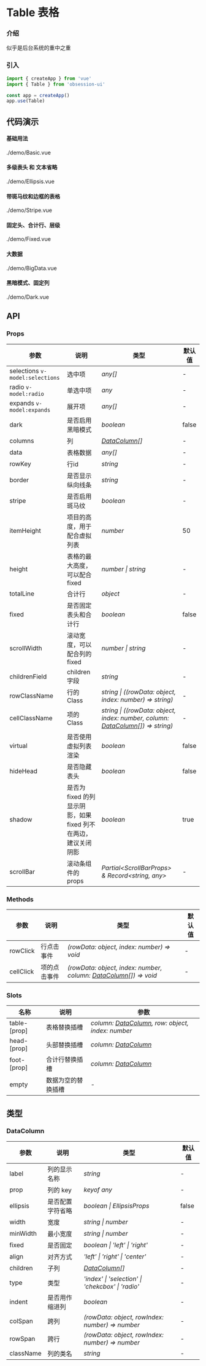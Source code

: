 # Table 表格

### 介绍
似乎是后台系统的重中之重

### 引入

```js
import { createApp } from 'vue'
import { Table } from 'obsession-ui'

const app = createApp()
app.use(Table)
```

## 代码演示

#### 基础用法

<demo-code transform>./demo/Basic.vue</demo-code>

#### 多级表头 和 文本省略

<demo-code transform>./demo/Ellipsis.vue</demo-code>

#### 带斑马纹和边框的表格

<demo-code transform>./demo/Stripe.vue</demo-code>

#### 固定头、合计行、层级

<demo-code transform>./demo/Fixed.vue</demo-code>

#### 大数据

<demo-code transform>./demo/BigData.vue</demo-code>

#### 黑暗模式、固定列

<demo-code transform>./demo/Dark.vue</demo-code>

## API

### Props

| 参数      | 说明           | 类型                                                                | 默认值 |
| --------- | -------------- | ------------------------------------------------------------------- | ------ |
| selections `v-model:selections`      | 选中项       | _any[]_          | -    |
| radio `v-model:radio` | 单选中项 | _any_ | - |
| expands `v-model:expands`      | 展开项       | _any[]_          | -    |
| dark | 是否启用黑暗模式 | _boolean_ | false |
| columns | 列 | _[DataColumn](#datacolumn)[]_ | - |
| data | 表格数据 | _any[]_ | - |
| rowKey | 行id | _string_ | - |
| border | 是否显示纵向线条 | _string_ | - |
| stripe | 是否启用斑马纹 | _boolean_ | - |
| itemHeight | 项目的高度，用于配合虚拟列表 | _number_ | 50 |
| height | 表格的最大高度，可以配合 fixed | _number \| string_ | - |
| totalLine | 合计行 | _object_ | - |
| fixed | 是否固定表头和合计行 | _boolean_ | false |
| scrollWidth | 滚动宽度，可以配合列的 fixed | _number \| string_ | - |
| childrenField | children 字段 | _string_ | - |
| rowClassName | 行的 Class | _string \| ((rowData: object, index: number) => string)_ | - |
| cellClassName | 项的 Class | _string \| ((rowData: object, index: number, column: [DataColumn](#/table#datacolumn)[]) => string)_ | - |
| virtual | 是否使用虚拟列表渲染 | _boolean_ | false |
| hideHead | 是否隐藏表头 | _boolean_ | false |
| shadow | 是否为 fixed 的列显示阴影，如果 fixed 列不在两边，建议关闭阴影 | _boolean_ | true |
| scrollBar | 滚动条组件的 props | _Partial\<ScrollBarProps\> & Record\<string, any\>_ | - |

### Methods

| 参数      | 说明           | 类型                                                                | 默认值 |
| --------- | -------------- | ------------------------------------------------------------------- | ------ |
| rowClick      | 行点击事件       | _(rowData: object, index: number) => void_          | -     |
| cellClick      | 项的点击事件       | _(rowData: object, index: number, column: [DataColumn](#/table#datacolumn)[]) => void_          | -     |

### Slots

| 名称    | 说明     | 参数 |
| ------- | -------- | ----- |
| table-[prop] | 表格替换插槽 | _column: [DataColumn](#/table#datacolumn), row: object, index: number_ |
| head-[prop] | 头部替换插槽 | _column: [DataColumn](#/table#datacolumn)_ |
| foot-[prop] | 合计行替换插槽 | _column: [DataColumn](#/table#datacolumn)_ |
| empty | 数据为空的替换插槽 | - |

## 类型

### DataColumn

| 参数      | 说明           | 类型                                                                | 默认值 |
| --------- | -------------- | ------------------------------------------------------------------- | ------ |
| label      | 列的显示名称       | _string_          | -    |
| prop      | 列的 key       | _keyof any_          | -    |
| ellipsis | 是否配置字符省略 | _boolean \| EllipsisProps_ | false |
| width | 宽度 | _string \| number_ | - |
| minWidth | 最小宽度 | _string \| number_ | - |
| fixed | 是否固定 | _boolean \| 'left' \| 'right'_ | - |
| align | 对齐方式 | _'left' \| 'right' \| 'center'_ | - |
| children | 子列 | _[DataColumn](#/table#datacolumn)[]_ | - |
| type | 类型 | _'index' \| 'selection' \| 'chekcbox' \| 'radio'_ | - |
| indent | 是否用作缩进列 | _boolean_ | - |
| colSpan | 跨列 | _(rowData: object, rowIndex: number) => number_ | - |
| rowSpan | 跨行 | _(rowData: object, rowIndex: number) => number_ | - |
| className | 列的类名 | _string_ | - |